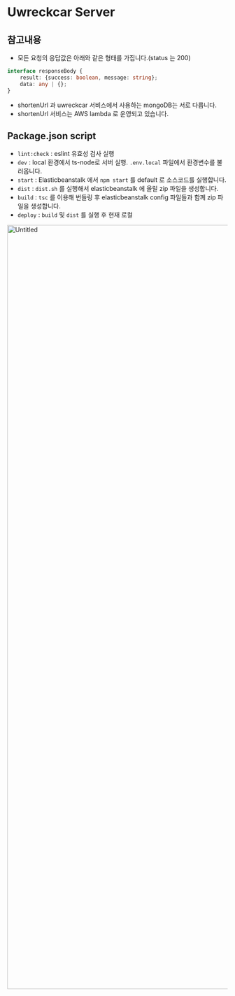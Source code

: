 # Uwreckcar Server

## 참고내용
- 모든 요청의 응답값은 아래와 같은 형태를 가집니다.(status 는 200)
```typescript
interface responseBody {
    result: {success: boolean, message: string};
    data: any | {};
}
```
- shortenUrl 과 uwreckcar 서비스에서 사용하는 mongoDB는 서로 다릅니다.
- shortenUrl 서비스는 AWS lambda 로 운영되고 있습니다.

## Package.json script
- `lint:check` : eslint 유효성 검사 실행
- `dev` : local 환경에서 ts-node로 서버 실행. `.env.local` 파일에서 환경변수를 불러옵니다.
- `start` : Elasticbeanstalk 에서 `npm start` 를 default 로 소스코드를 실행합니다.
- `dist` : `dist.sh` 를 실행해서 elasticbeanstalk 에 올릴 zip 파일을 생성합니다.
- `build` : `tsc` 를 이용해 번들링 후 elasticbeanstalk config 파일들과 함께 zip 파일을 생성합니다.
- `deploy` : `build` 및 `dist` 를 실행 후 현재 로컬

<img width="1748" alt="Untitled" src="https://github.com/U-Wreckcar/Uwreckcar-server/assets/112174727/efe65c53-aa63-457a-9e92-fe46697dfeea">